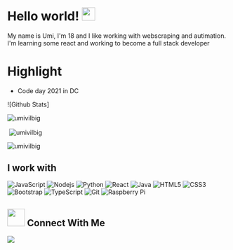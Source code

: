 # Hello world! <img src="https://raw.githubusercontent.com/MartinHeinz/MartinHeinz/master/wave.gif" width="30px">

My name is Umi, I'm 18 and I like working with webscraping and autimation. I'm learning some react and working to become a full stack developer

# Highlight
- Code day 2021 in DC


![Github Stats]
<p align="left"> <img src="https://komarev.com/ghpvc/?username=umivilbig&label=Profile%20views&color=0e75b6&style=flat" alt="umivilbig" /> </p>
<p>&nbsp;<img align="center" src="https://github-readme-stats.vercel.app/api?username=umivilbig&show_icons=true&locale=en" alt="umivilbig" /></p>

<p><img align="center" src="https://github-readme-streak-stats.herokuapp.com/?user=umivilbig&" alt="umivilbig" /></p>

## I work with
![JavaScript](https://img.shields.io/badge/-JavaScript-black?style=flat-square&logo=javascript)
![Nodejs](https://img.shields.io/badge/-Nodejs-black?style=flat-square&logo=Node.js)
![Python](https://img.shields.io/badge/-Python-black?style=flat-square&logo=Python)
![React](https://img.shields.io/badge/-React-black?style=flat-square&logo=react)
![Java](https://img.shields.io/badge/-java-E34A86?style=flat-square&logo=java)
![HTML5](https://img.shields.io/badge/-HTML5-E34F26?style=flat-square&logo=html5&logoColor=white)
![CSS3](https://img.shields.io/badge/-CSS3-1572B6?style=flat-square&logo=css3)
![Bootstrap](https://img.shields.io/badge/-Bootstrap-563D7C?style=flat-square&logo=bootstrap)
![TypeScript](https://img.shields.io/badge/-TypeScript-007ACC?style=flat-square&logo=typescript)
![Git](https://img.shields.io/badge/-Git-black?style=flat-square&logo=git)
![Raspberry Pi](https://img.shields.io/badge/-Raspberry%20Pi-C51A4A?style=flat-square&logo=Raspberry-Pi)

## <img height="40" src="https://media.giphy.com/media/nDSlfqf0gn5g4/giphy.gif"/> Connect With Me
[![](https://img.shields.io/badge/-linkedin-0073B1?style=flat-square)](https://www.linkedin.com/in/umi-vilbig-1423a4218/)
